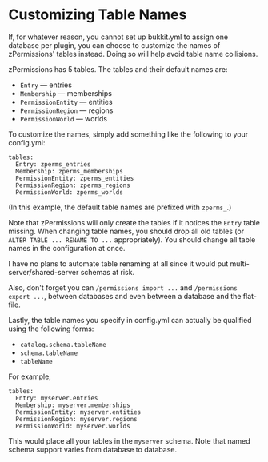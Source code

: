 # Customizing Table Names #

If, for whatever reason, you cannot set up bukkit.yml to assign one database per plugin, you can choose to customize the names of zPermissions' tables instead. Doing so will help avoid table name collisions.

zPermissions has 5 tables. The tables and their default names are:

*   `Entry` &mdash; entries
*   `Membership` &mdash; memberships
*   `PermissionEntity` &mdash; entities
*   `PermissionRegion` &mdash; regions
*   `PermissionWorld` &mdash; worlds

To customize the names, simply add something like the following to your config.yml:

    tables:
      Entry: zperms_entries
      Membership: zperms_memberships
      PermissionEntity: zperms_entities
      PermissionRegion: zperms_regions
      PermissionWorld: zperms_worlds

(In this example, the default table names are prefixed with `zperms_`.)

Note that zPermissions will only create the tables if it notices the `Entry` table missing. When changing table names, you should drop all old tables (or `ALTER TABLE ... RENAME TO ...` appropriately). You should change all table names in the configuration at once.

I have no plans to automate table renaming at all since it would put multi-server/shared-server schemas at risk.

Also, don't forget you can `/permissions import ...` and `/permissions export ...`, between databases and even between a database and the flat-file.

Lastly, the table names you specify in config.yml can actually be qualified using the following forms:

*   `catalog.schema.tableName`
*   `schema.tableName`
*   `tableName`

For example,

    tables:
      Entry: myserver.entries
      Membership: myserver.memberships
      PermissionEntity: myserver.entities
      PermissionRegion: myserver.regions
      PermissionWorld: myserver.worlds

This would place all your tables in the `myserver` schema. Note that named schema support varies from database to database.
